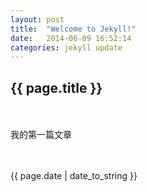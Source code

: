 ```yaml
---
layout: post
title:  "Welcome to Jekyll!"
date:   2014-06-09 16:52:14
categories: jekyll update
---
```


<h2>{{ page.title }}</h2>
　　<p>我的第一篇文章</p>
　　<p>{{ page.date | date_to_string }}</p>